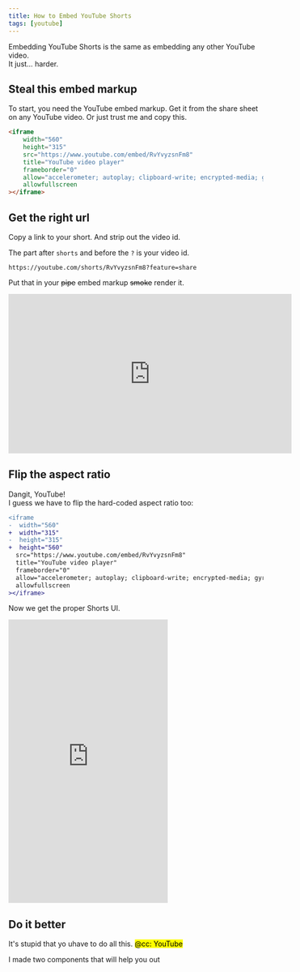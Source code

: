 ```yaml
---
title: How to Embed YouTube Shorts
tags: [youtube]
---
```


Embedding YouTube Shorts is the same as embedding any other YouTube video.  
It just… harder.

## Steal this embed markup

To start, you need the YouTube embed markup.
Get it from the share sheet on any YouTube video.
Or just trust me and copy this.

<!-- TODO: link the video that I'll make for this content -->

```html
<iframe
	width="560"
	height="315"
	src="https://www.youtube.com/embed/RvYvyzsnFm8"
	title="YouTube video player"
	frameborder="0"
	allow="accelerometer; autoplay; clipboard-write; encrypted-media; gyroscope; picture-in-picture; web-share"
	allowfullscreen
></iframe>
```

## Get the right url

Copy a link to your short.
And strip out the video id.

The part after `shorts` and before the `?` is your video id.

```text "RvYvyzsnFm8"
https://youtube.com/shorts/RvYvyzsnFm8?feature=share
```

Put that in your ~~pipe~~ embed markup ~~smoke~~ render it.

<iframe
  width="560"
  height="315"
  src="https://www.youtube.com/embed/RvYvyzsnFm8"
  title="YouTube video player"
  frameborder="0"
  allow="accelerometer; autoplay; clipboard-write; encrypted-media; gyroscope; picture-in-picture; web-share"
  allowfullscreen
></iframe>

## Flip the aspect ratio

Dangit, YouTube!  
I guess we have to flip the hard-coded aspect ratio too:

```diff lang="html" "315" "560"
<iframe
-  width="560"
+  width="315"
-  height="315"
+  height="560"
  src="https://www.youtube.com/embed/RvYvyzsnFm8"
  title="YouTube video player"
  frameborder="0"
  allow="accelerometer; autoplay; clipboard-write; encrypted-media; gyroscope; picture-in-picture; web-share"
  allowfullscreen
></iframe>
```

Now we get the proper Shorts UI.

<iframe
  width="315"
  height="560"
  src="https://www.youtube.com/embed/RvYvyzsnFm8"
  title="YouTube video player"
  frameborder="0"
  allow="accelerometer; autoplay; clipboard-write; encrypted-media; gyroscope; picture-in-picture; web-share"
  allowfullscreen
></iframe>

## Do it better

It's stupid that yo uhave to do all this. <mark>@cc: YouTube</mark>

I made two components that will help you out
